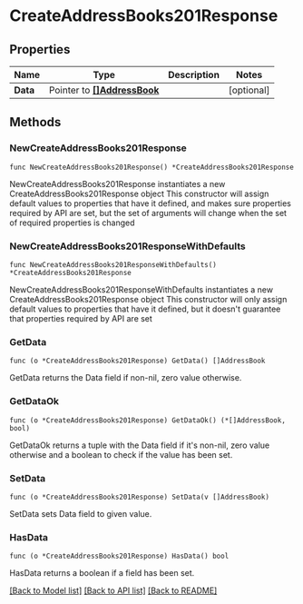 # CreateAddressBooks201Response

## Properties

Name | Type | Description | Notes
------------ | ------------- | ------------- | -------------
**Data** | Pointer to [**[]AddressBook**](AddressBook.md) |  | [optional] 

## Methods

### NewCreateAddressBooks201Response

`func NewCreateAddressBooks201Response() *CreateAddressBooks201Response`

NewCreateAddressBooks201Response instantiates a new CreateAddressBooks201Response object
This constructor will assign default values to properties that have it defined,
and makes sure properties required by API are set, but the set of arguments
will change when the set of required properties is changed

### NewCreateAddressBooks201ResponseWithDefaults

`func NewCreateAddressBooks201ResponseWithDefaults() *CreateAddressBooks201Response`

NewCreateAddressBooks201ResponseWithDefaults instantiates a new CreateAddressBooks201Response object
This constructor will only assign default values to properties that have it defined,
but it doesn't guarantee that properties required by API are set

### GetData

`func (o *CreateAddressBooks201Response) GetData() []AddressBook`

GetData returns the Data field if non-nil, zero value otherwise.

### GetDataOk

`func (o *CreateAddressBooks201Response) GetDataOk() (*[]AddressBook, bool)`

GetDataOk returns a tuple with the Data field if it's non-nil, zero value otherwise
and a boolean to check if the value has been set.

### SetData

`func (o *CreateAddressBooks201Response) SetData(v []AddressBook)`

SetData sets Data field to given value.

### HasData

`func (o *CreateAddressBooks201Response) HasData() bool`

HasData returns a boolean if a field has been set.


[[Back to Model list]](../README.md#documentation-for-models) [[Back to API list]](../README.md#documentation-for-api-endpoints) [[Back to README]](../README.md)


